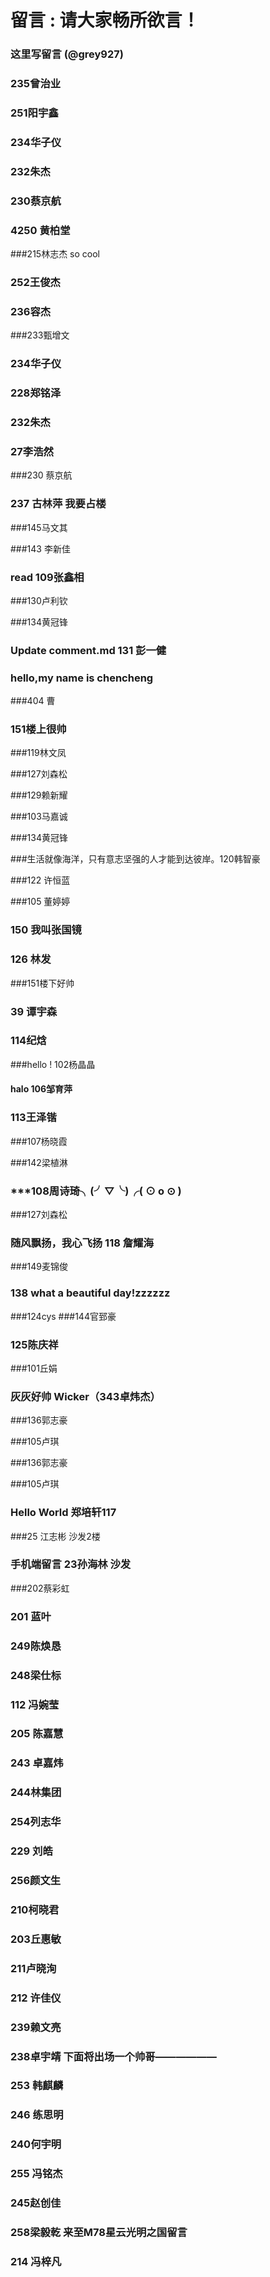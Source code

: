 # 留言 : 请大家畅所欲言！

### 这里写留言 (@grey927)

### 235曾治业

### 251阳宇鑫

### 234华子仪

### 232朱杰

### 230蔡京航

### 4250 黄柏堂

###215林志杰   so cool

### 252王俊杰

### 236容杰

###233甄增文

### 234华子仪

### 228郑铭泽

### 232朱杰

### 27李浩然

###230 蔡京航

### 237 古林萍 我要占楼

###145马文其

###143 李新佳

### read 109张鑫相

###130卢利钦

###134黄冠锋

### Update comment.md 131 彭一健

### hello,my name is chencheng

###404 曹

### 151楼上很帅

###119林文凤

###127刘森松

###129赖新耀

###103马嘉诚

###134黄冠锋

###生活就像海洋，只有意志坚强的人才能到达彼岸。120韩智豪

###122 许恒蓝

###105 董婷婷

### 150 我叫张国镜

### 126 林发

###151楼下好帅

### 39 谭宇森

### 114纪焓

###hello ! 102杨晶晶

####   halo 106邹育萍

### 113王泽锴

###107杨晓霞

###142梁植淋

### ***108周诗琦╮(╯▽╰)╭( ⊙ o ⊙ )

###127刘森松

### 随风飘扬，我心飞扬 118 詹耀海

###149麦锦俊

### 138 what a beautiful day!zzzzzz
###124cys
###144官郅豪
### 125陈庆祥
###101丘娟

### 灰灰好帅 Wicker（343卓炜杰）

###136郭志豪

###105卢琪

###136郭志豪

###105卢琪

### Hello World 郑培轩117

###25 江志彬 沙发2楼

### 手机端留言 23孙海林 沙发

###202蔡彩虹

### 201 蓝叶

### 249陈焕恳

### 248梁仕标

### 112 冯婉莹

### 205 陈嘉慧 

### 243 卓嘉炜 

### 244林集团

### 254列志华

### 229 刘皓

### 256颜文生

### 210柯晓君

### 203丘惠敏

### 211卢晓洵

### 212 许佳仪

### 239赖文亮

### 238卓宇靖 下面将出场一个帅哥——————

### 253 韩麒麟

### 246 练思明

### 240何宇明

### 255 冯铭杰

### 245赵创佳

### 258梁毅乾 来至M78星云光明之国留言

### 214 冯梓凡
